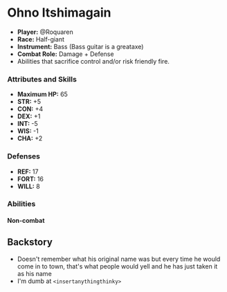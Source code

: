 # Ohno Itshimagain

 * **Player:** @Roquaren
 * **Race:** Half-giant
 * **Instrument:** Bass (Bass guitar is a greataxe)
 * **Combat Role:** Damage + Defense
 * Abilities that sacrifice control and/or risk friendly fire.

### Attributes and Skills

 * **Maximum HP:** 65
 * **STR:** +5
 * **CON:** +4
 * **DEX:** +1
 * **INT:** -5
 * **WIS:** -1
 * **CHA:** +2

### Defenses

 * **REF:** 17
 * **FORT:** 16
 * **WILL:** 8

### Abilities

#### Non-combat

## Backstory

 * Doesn't remember what his original name was but every time he would come in to town, that's what people would yell and he has just taken it as his name
 * I'm dumb at `<insertanythingthinky>`
